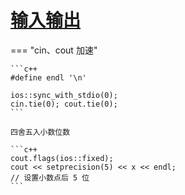 # [输入输出]()

=== "cin、cout 加速"

    ```c++
    #define endl '\n'

    ios::sync_with_stdio(0);
    cin.tie(0); cout.tie(0);
    ```

    四舍五入小数位数

    ```c++
    cout.flags(ios::fixed);
    cout << setprecision(5) << x << endl;
    // 设置小数点后 5 位
    ```